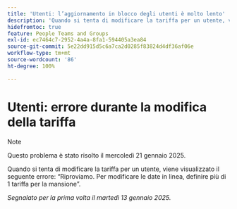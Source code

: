 ```yaml
---
title: 'Utenti: l’aggiornamento in blocco degli utenti è molto lento'
description: 'Quando si tenta di modificare la tariffa per un utente, viene visualizzato il seguente errore: “Riproviamo. Per modificare le date in linea, definire più di 1 tariffa per la mansione”.'
hidefromtoc: true
feature: People Teams and Groups
exl-id: ec7464c7-2952-4a4a-8fa1-594405a3ea84
source-git-commit: 5e22dd915d5c6a7ca2d0285f83824d4df36af06e
workflow-type: tm+mt
source-wordcount: '86'
ht-degree: 100%

---
```


# Utenti: errore durante la modifica della tariffa

>[!NOTE]
>
>Questo problema è stato risolto il mercoledì 21 gennaio 2025.

Quando si tenta di modificare la tariffa per un utente, viene visualizzato il seguente errore: “Riproviamo. Per modificare le date in linea, definire più di 1 tariffa per la mansione”.

_Segnalato per la prima volta il martedì 13 gennaio 2025._
